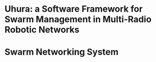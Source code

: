 # Uhura: a Software Framework for Swarm Management in Multi-Radio Robotic Networks
# Swarm Networking System
